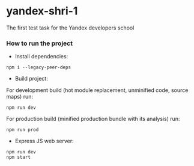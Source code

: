 # yandex-shri-1
The first test task for the Yandex developers school

### How to run the project

- Install dependencies:
```
npm i --legacy-peer-deps
```

- Build project:

For development build (hot module replacement, unminified code, source maps) run:
```
npm run dev
```
For production build (minified production bundle with its analysis) run:
```
npm run prod
```

- Express JS web server:
```
npm run dev
npm start
```
